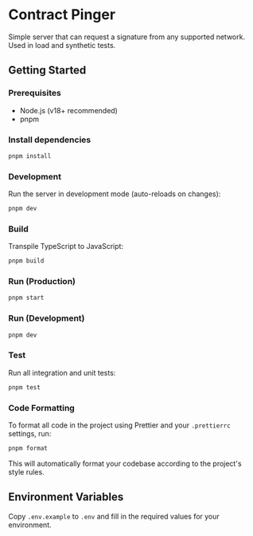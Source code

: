 # Contract Pinger

Simple server that can request a signature from any supported network. Used in load and synthetic tests.

## Getting Started

### Prerequisites

- Node.js (v18+ recommended)
- pnpm

### Install dependencies

```sh
pnpm install
```

### Development

Run the server in development mode (auto-reloads on changes):

```sh
pnpm dev
```

### Build

Transpile TypeScript to JavaScript:

```sh
pnpm build
```

### Run (Production)

```sh
pnpm start
```

### Run (Development)

```sh
pnpm dev
```

### Test

Run all integration and unit tests:

```sh
pnpm test
```

### Code Formatting

To format all code in the project using Prettier and your `.prettierrc` settings, run:

```sh
pnpm format
```

This will automatically format your codebase according to the project's style rules.

## Environment Variables

Copy `.env.example` to `.env` and fill in the required values for your environment.
